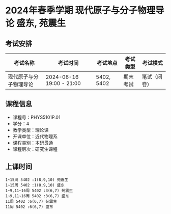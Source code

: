 # 2024年春季学期 现代原子与分子物理导论 盛东, 苑震生




## 考试安排

| 考试名称 | 考试时间 | 考试地点 | 考试类型 | 考试模式 |
| -------- | -------- | -------- | -------- | -------- |
| 现代原子与分子物理导论 | 2024-06-16 19:00 - 21:00 | 5402, 5402 | 期末考试 | 笔试（闭卷） |





## 课程信息

- 课程号：PHYS5101P.01
- 学分：4
- 教学类型：理论课
- 开课单位：近代物理系
- 课程类别：本研贯通
- 课程层次：研究生课程

## 上课时间

```
1~15周 5402 :1(8,9,10) 苑震生
1~15周 5402 :1(8,9,10) 盛东
1~9,11~16周 5402 :3(6,7) 苑震生
1~9,11~16周 5402 :3(6,7) 盛东
11周 5402 :6(6,7) 苑震生
11周 5402 :6(6,7) 盛东
```

